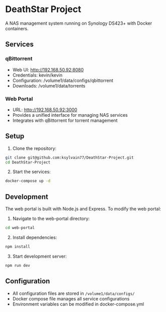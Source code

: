 # DeathStar Project

A NAS management system running on Synology DS423+ with Docker containers.

## Services

### qBittorrent
- Web UI: http://192.168.50.92:8080
- Credentials: kevin/kevin
- Configuration: /volume1/data/configs/qbittorrent
- Downloads: /volume1/data/torrents

### Web Portal
- URL: http://192.168.50.92:3000
- Provides a unified interface for managing NAS services
- Integrates with qBittorrent for torrent management

## Setup

1. Clone the repository:
```bash
git clone git@github.com:ksylvain77/DeathStar-Project.git
cd DeathStar-Project
```

2. Start the services:
```bash
docker-compose up -d
```

## Development

The web portal is built with Node.js and Express. To modify the web portal:

1. Navigate to the web-portal directory:
```bash
cd web-portal
```

2. Install dependencies:
```bash
npm install
```

3. Start development server:
```bash
npm run dev
```

## Configuration

- All configuration files are stored in `/volume1/data/configs/`
- Docker compose file manages all service configurations
- Environment variables can be modified in docker-compose.yml 